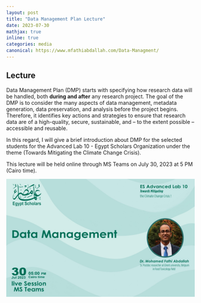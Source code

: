 ```yaml
---
layout: post
title: "Data Management Plan Lecture"
date: 2023-07-30
mathjax: true
inline: true
categories: media
canonical: https://www.mfathiabdallah.com/Data-Managment/
---
```


<!-- Add canonical tag -->
<link rel="canonical" href="https://www.mfathiabdallah.com/Data-Managment/">

<!-- Metadata -->
<meta name="Lecture" content="Data Management Plan Lecture">

<!-- Structured Data -->
<script type="application/ld+json">
{
  "@context": "http://schema.org",
  "@type": "Article",
  "headline": "Data Management Plan Lecture",
  "datePublished": "2023-07-30",
  "Lecture": "Data Management Plan Lecture",
  "mainEntityOfPage": {
    "@type": "WebPage",
    "@id": "https://www.mfathiabdallah.com/Data-Managment/"
  }
}
</script>

<!-- Page Content -->
## Lecture

<!-- Your content goes here -->
Data Management Plan (DMP) starts with specifying how research data will be handled, both **during and after** any research project. The goal of the DMP is to consider the many aspects of data management, metadata generation, data preservation, and analysis before the project begins. Therefore, it identifies key actions and strategies to ensure that research data are of a high-quality, secure, sustainable, and – to the extent possible – accessible and reusable.

In this regard, I will give a brief introduction about DMP for the selected students for the Advanced Lab 10 - Egypt Scholars Organization under the theme (Towards Mitigating the Climate Change Crisis).

This lecture will be held online through MS Teams on July 30, 2023 at 5 PM (Cairo time).

<div id="myModal" class="modal">
  <span class="close" onclick="closeModal()">&times;</span>
  <img class="modal-content" id="img01">
</div>

<div class="image-container">
  <img class="Lecture" src="/images/2023_07_30.jpeg" alt="Lecture" onclick="openModal(this.src)">
</div>

<!-- JavaScript for modal functionality -->
<script>
// Open the modal
function openModal(imgSrc) {
  var modal = document.getElementById("myModal");
  var modalImg = document.getElementById("img01");
  modal.style.display = "block";
  modalImg.src = imgSrc;
}

// Close the modal
function closeModal() {
  var modal = document.getElementById("myModal");
  modal.style.display = "none";
}
</script>

<style>
/* Style the modal */
.modal {
  display: none; /* Hidden by default */
  position: fixed; /* Stay in place */
  z-index: 1; /* Sit on top */
  padding-top: 50px; /* Location of the box */
  left: 0;
  top: 0;
  width: 100%; /* Full width */
  height: 100%; /* Full height */
  overflow: auto; /* Enable scroll if needed */
  background-color: rgba(0,0,0,0.9); /* Black w/ opacity */
}

/* Modal Content (image) */
.modal-content {
  margin: auto;
  display: block;
  width: 80%;
  max-width: 700px;
}

/* Close Button */
.close {
  position: absolute;
  top: 15px;
  right: 35px;
  color: #fff;
  font-size: 40px;
  font-weight: bold;
  transition: 0.3s;
  cursor: pointer;
}

.close:hover,
.close:focus {
  color: #bbb;
  text-decoration: none;
}
</style>

